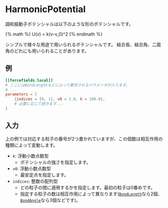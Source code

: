 # HarmonicPotential

調和振動子ポテンシャルは以下のような形のポテンシャルです。

{% math %}
U(v) = k(v-v_0)^2
{% endmath %}

シンプルで様々な用途で用いられるポテンシャルです。
結合長、結合角、二面角のどれにも用いられることがあります。

## 例

```toml
[[forcefields.local]]
# ここにはBondLengthなどによって要求されるパラメータが入ります。
# ...
parameters = [
    {indices = [0, 1], v0 = 1.0, k = 100.0},
    # 必要に応じて続きます...
]
```

## 入力

上の例では対応する粒子の番号が2つ書かれていますが、この個数は相互作用の種類によって変動します。

- `k`: 浮動小数点数型
  - ポテンシャルの強さを指定します。
- `v0`: 浮動小数点数型
  - 最安定点を指定します。
- `indices`: 整数の配列型
  - どの粒子の間に適用するかを指定します。最初の粒子は0番めです。
  - 指定する粒子の数は相互作用によって異なります([`BondLength`](BondLengthInteraction.md)なら2個、[`BondAngle`](BondAngleInteraction.md)なら3個などです)。
